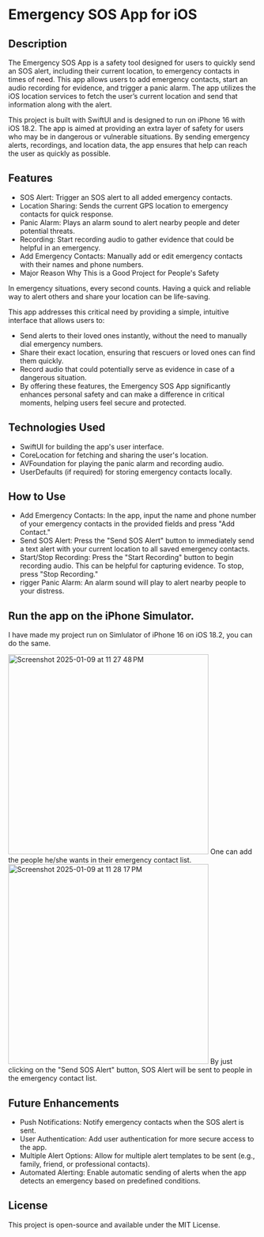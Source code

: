 # Emergency SOS App for iOS

## Description

The Emergency SOS App is a safety tool designed for users to quickly send an SOS alert, including their current location, to emergency contacts in times of need. This app allows users to add emergency contacts, start an audio recording for evidence, and trigger a panic alarm. The app utilizes the iOS location services to fetch the user’s current location and send that information along with the alert.

This project is built with SwiftUI and is designed to run on iPhone 16 with iOS 18.2. The app is aimed at providing an extra layer of safety for users who may be in dangerous or vulnerable situations. By sending emergency alerts, recordings, and location data, the app ensures that help can reach the user as quickly as possible.


## Features

-  SOS Alert: Trigger an SOS alert to all added emergency contacts.
-  Location Sharing: Sends the current GPS location to emergency contacts for quick response.
-  Panic Alarm: Plays an alarm sound to alert nearby people and deter potential threats.
-  Recording: Start recording audio to gather evidence that could be helpful in an emergency.
-  Add Emergency Contacts: Manually add or edit emergency contacts with their names and phone numbers.
-  Major Reason Why This is a Good Project for People's Safety

In emergency situations, every second counts. Having a quick and reliable way to alert others and share your location can be life-saving. 

This app addresses this critical need by providing a simple, intuitive interface that allows users to:

-  Send alerts to their loved ones instantly, without the need to manually dial emergency numbers.
-  Share their exact location, ensuring that rescuers or loved ones can find them quickly.
-  Record audio that could potentially serve as evidence in case of a dangerous situation.
-  By offering these features, the Emergency SOS App significantly enhances personal safety and can make a difference in critical moments, helping users feel secure and protected.


## Technologies Used

-  SwiftUI for building the app's user interface.
-  CoreLocation for fetching and sharing the user's location.
-  AVFoundation for playing the panic alarm and recording audio.
-  UserDefaults (if required) for storing emergency contacts locally.


## How to Use

-  Add Emergency Contacts: In the app, input the name and phone number of your emergency contacts in the provided fields and press "Add Contact."
-  Send SOS Alert: Press the "Send SOS Alert" button to immediately send a text alert with your current location to all saved emergency contacts.
-  Start/Stop Recording: Press the "Start Recording" button to begin recording audio. This can be helpful for capturing evidence. To stop, press "Stop Recording."
-   rigger Panic Alarm: An alarm sound will play to alert nearby people to your distress.


## Run the app on the iPhone Simulator.

I have made my project run on Simlulator of iPhone 16 on iOS 18.2, you can do the same.

<img width="405" alt="Screenshot 2025-01-09 at 11 27 48 PM" src="https://github.com/user-attachments/assets/6fe0197d-ca0d-4df9-8f37-5288fcbb3b29" />
One can add the people he/she wants in their emergency contact list.

<img width="405" alt="Screenshot 2025-01-09 at 11 28 17 PM" src="https://github.com/user-attachments/assets/9dcf7714-121e-4928-bb1d-3837d79c12ad" />
By just clicking on the "Send SOS Alert" button, SOS Alert will be sent to people in the emergency contact list.

## Future Enhancements

-  Push Notifications: Notify emergency contacts when the SOS alert is sent.
-  User Authentication: Add user authentication for more secure access to the app.
-  Multiple Alert Options: Allow for multiple alert templates to be sent (e.g., family, friend, or professional contacts).
-  Automated Alerting: Enable automatic sending of alerts when the app detects an emergency based on predefined conditions.


## License
This project is open-source and available under the MIT License.
